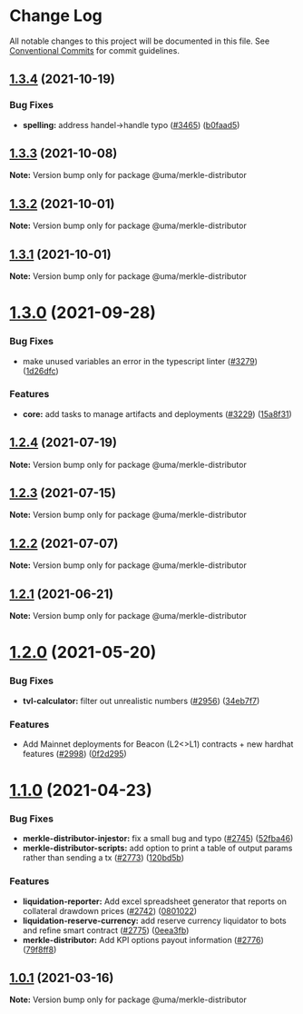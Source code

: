 # Change Log

All notable changes to this project will be documented in this file.
See [Conventional Commits](https://conventionalcommits.org) for commit guidelines.

## [1.3.4](https://github.com/UMAprotocol/protocol/compare/@uma/merkle-distributor@1.3.3...@uma/merkle-distributor@1.3.4) (2021-10-19)

### Bug Fixes

- **spelling:** address handel->handle typo ([#3465](https://github.com/UMAprotocol/protocol/issues/3465)) ([b0faad5](https://github.com/UMAprotocol/protocol/commit/b0faad57bb4f6549a1f90443780fc2932069a52b))

## [1.3.3](https://github.com/UMAprotocol/protocol/compare/@uma/merkle-distributor@1.3.2...@uma/merkle-distributor@1.3.3) (2021-10-08)

**Note:** Version bump only for package @uma/merkle-distributor

## [1.3.2](https://github.com/UMAprotocol/protocol/compare/@uma/merkle-distributor@1.3.1...@uma/merkle-distributor@1.3.2) (2021-10-01)

**Note:** Version bump only for package @uma/merkle-distributor

## [1.3.1](https://github.com/UMAprotocol/protocol/compare/@uma/merkle-distributor@1.3.0...@uma/merkle-distributor@1.3.1) (2021-10-01)

**Note:** Version bump only for package @uma/merkle-distributor

# [1.3.0](https://github.com/UMAprotocol/protocol/compare/@uma/merkle-distributor@1.2.4...@uma/merkle-distributor@1.3.0) (2021-09-28)

### Bug Fixes

- make unused variables an error in the typescript linter ([#3279](https://github.com/UMAprotocol/protocol/issues/3279)) ([1d26dfc](https://github.com/UMAprotocol/protocol/commit/1d26dfcd500cc4f84dc5672de0c8f9a7c5592e43))

### Features

- **core:** add tasks to manage artifacts and deployments ([#3229](https://github.com/UMAprotocol/protocol/issues/3229)) ([15a8f31](https://github.com/UMAprotocol/protocol/commit/15a8f31e3d3ce0df9b68b03ae56f8df789ae481a))

## [1.2.4](https://github.com/UMAprotocol/protocol/compare/@uma/merkle-distributor@1.2.3...@uma/merkle-distributor@1.2.4) (2021-07-19)

**Note:** Version bump only for package @uma/merkle-distributor

## [1.2.3](https://github.com/UMAprotocol/protocol/compare/@uma/merkle-distributor@1.2.2...@uma/merkle-distributor@1.2.3) (2021-07-15)

**Note:** Version bump only for package @uma/merkle-distributor

## [1.2.2](https://github.com/UMAprotocol/protocol/compare/@uma/merkle-distributor@1.2.1...@uma/merkle-distributor@1.2.2) (2021-07-07)

**Note:** Version bump only for package @uma/merkle-distributor

## [1.2.1](https://github.com/UMAprotocol/protocol/compare/@uma/merkle-distributor@1.2.0...@uma/merkle-distributor@1.2.1) (2021-06-21)

**Note:** Version bump only for package @uma/merkle-distributor

# [1.2.0](https://github.com/UMAprotocol/protocol/compare/@uma/merkle-distributor@1.1.0...@uma/merkle-distributor@1.2.0) (2021-05-20)

### Bug Fixes

- **tvl-calculator:** filter out unrealistic numbers ([#2956](https://github.com/UMAprotocol/protocol/issues/2956)) ([34eb7f7](https://github.com/UMAprotocol/protocol/commit/34eb7f783c296418cca244123214d53fece041e9))

### Features

- Add Mainnet deployments for Beacon (L2<>L1) contracts + new hardhat features ([#2998](https://github.com/UMAprotocol/protocol/issues/2998)) ([0f2d295](https://github.com/UMAprotocol/protocol/commit/0f2d295d43b3f27b4f14962148d239e124796d6b))

# [1.1.0](https://github.com/UMAprotocol/protocol/compare/@uma/merkle-distributor@1.0.4...@uma/merkle-distributor@1.1.0) (2021-04-23)

### Bug Fixes

- **merkle-distributor-injestor:** fix a small bug and typo ([#2745](https://github.com/UMAprotocol/protocol/issues/2745)) ([52fba46](https://github.com/UMAprotocol/protocol/commit/52fba469f519bfcdd6e49793390badb0fb15ef67))
- **merkle-distributor-scripts:** add option to print a table of output params rather than sending a tx ([#2773](https://github.com/UMAprotocol/protocol/issues/2773)) ([120bd5b](https://github.com/UMAprotocol/protocol/commit/120bd5b37bd7e6b56f4269e16a38e6aacce81b60))

### Features

- **liquidation-reporter:** Add excel spreadsheet generator that reports on collateral drawdown prices ([#2742](https://github.com/UMAprotocol/protocol/issues/2742)) ([0801022](https://github.com/UMAprotocol/protocol/commit/08010229505a643b048d472d2c409f4e03728487))
- **liquidation-reserve-currency:** add reserve currency liquidator to bots and refine smart contract ([#2775](https://github.com/UMAprotocol/protocol/issues/2775)) ([0eea3fb](https://github.com/UMAprotocol/protocol/commit/0eea3fbb610f74694c22ca36f6902faf3fa9092b))
- **merkle-distributor:** Add KPI options payout information ([#2776](https://github.com/UMAprotocol/protocol/issues/2776)) ([79f8ff8](https://github.com/UMAprotocol/protocol/commit/79f8ff8cbc2ca47606a00d04281fafa32b0d4d16))

## [1.0.1](https://github.com/UMAprotocol/protocol/compare/@uma/merkle-distributor@1.0.0...@uma/merkle-distributor@1.0.1) (2021-03-16)

**Note:** Version bump only for package @uma/merkle-distributor
